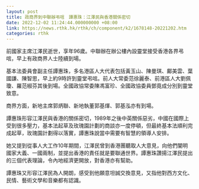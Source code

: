 ```yaml
---
layout: post
title: 政商界到中聯辦弔唁　譚惠珠：江澤民與香港關係密切
date: 2022-12-02 11:24:44.000000000 +08:00
link: https://news.rthk.hk/rthk/ch/component/k2/1678148-20221202.htm
categories: rthk
---
```


前國家主席江澤民逝世，享年96歲。中聯辦在辦公樓內設靈堂接受香港各界弔唁，早上有政商界人士陸續到場。

基本法委員會副主任譚惠珠，多名港區人大代表包括黃玉山、陳曼琪、鄺美雲、葉國謙、陳智思，早上約9時許到靈堂弔唁。前人大常委范徐麗泰、前港區人大劉佩瓊、羅范椒芬其後到場。全國政協常委陳馮富珍、全國政協委員鄧竟成分別到靈堂致意。

商界方面，新地主席郭炳聯、新地執董郭基煇、郭基泓亦有到場。

譚惠珠形容江澤民與香港的關係密切，1989年之後中英關係惡劣，中國在國際上受到很多壓力，基本法起草及玫瑰園計劃的商談亦一度停頓，但最終基本法順利完成起草，玫瑰園計劃得以落實，譚惠珠說當中需要有智慧的領導人安排。

她又提到從事人大工作10年期間，江澤民曾到香港團聽取人大意見，向他們闡明國家大義、一國兩制，並提出香港的責任就是要聯通世界。譚惠珠讚揚江澤民提出的三個代表理論，令內地經濟更開放，對香港亦有幫助。

譚惠珠又形容江澤民為人開朗，感受到他願意坦誠交換意見，又指他對西方文化、民情、藝術文學和音樂都有認識。
